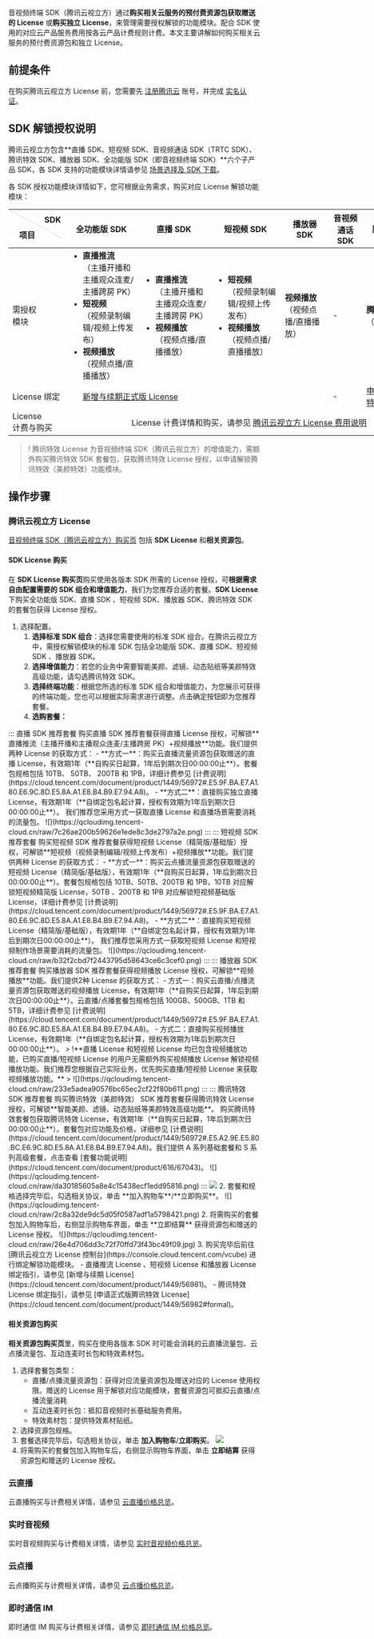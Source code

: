 音视频终端 SDK（腾讯云视立方）通过**购买相关云服务的预付费资源包获取赠送的 License** 或**购买独立 License**，来管理需要授权解锁的功能模块。配合 SDK 使用的对应云产品服务费用按各云产品计费规则计费。本文主要讲解如何购买相关云服务的预付费资源包和独立 License。

## 前提条件

在购买腾讯云视立方 License 前，您需要先 [注册腾讯云](https://cloud.tencent.com/document/product/378/17985) 账号，并完成 [实名认证](https://cloud.tencent.com/document/product/378/3629)。

[](id:key)

## SDK 解锁授权说明
腾讯云视立方包含**直播 SDK、短视频 SDK、音视频通话 SDK（TRTC SDK）、腾讯特效 SDK、播放器 SDK、全功能版 SDK（即音视频终端 SDK）**六个子产品 SDK，各 SDK 支持的功能模块详情请参见 [场景选择及 SDK 下载](https://cloud.tencent.com/document/product/1449/58912)。

各 SDK 授权功能模块详情如下，您可根据业务需求，购买对应 License 解锁功能模块：

<table style="width:850px;">
<style>.markdown-text-box table td, .markdown-text-box table th {text-align: center;}
.tablestyle{position:absolute;width:1px;height:121.5px;top:0;left:0;background-color: #d9d9d9;transform:rotate(-62deg);transform-origin:top;}
.th1{position:absolute;right:8px;top:10px;}
.th2{position:absolute;right:60px;top:30px)
</style>
<tr>
<th style ="position:relative;width:200px" >
  <div class="tablestyle"></div>
  <div class="th1">SDK</div>
  <div class="th2">项目</div></th>
<th width=300px>全功能版 SDK</th>
<th width=300px>直播 SDK</th>
<th width=300px>短视频 SDK</th>
<th width=200px>播放器 SDK</th>
<th width=100px>音视频通话 SDK</th>
<th width=300px>腾讯特效 SDK</th>
</tr>
</thead>
<tbody>
<tr>
<td>需授权<br>模块</td>
<td style="text-align:left"><ul style="margin:0">
<li><b>直播推流</b><br>（主播开播和主播观众连麦/主播跨房 PK）</li>
<li><b>短视频</b><br>（视频录制编辑/视频上传发布）</li>
<li><b>视频播放</b><br>（视频点播/直播播放）</li></ul></td>
<td style="text-align:left"><ul style="margin:0">
<li><b>直播推流</b><br>（主播开播和主播观众连麦/主播跨房 PK）</li>
<li><b>视频播放</b><br>（视频点播/直播播放）</li></ul></td>
<td style="text-align:left"><ul style="margin:0">
<li><b>短视频</b><br>（视频录制编辑/视频上传发布）</li>
<li><b>视频播放</b><br>（视频点播/直播播放）</li></ul></td>
<td><b>视频播放</b><br>（视频点播/直播播放）</td>
<td>-</td>
<td><b>腾讯特效</b><br>（美颜特效）</td>
</tr>
<tr>
<td>License 绑定</td>
<td colspan=4><ul style="margin:0"><a href="https://cloud.tencent.com/document/product/1449/56981#.E6.AD.A3.E5.BC.8F.E7.89.88-license">新增与续期正式版 License</a>
</ul></td>
<td>-</td>
<td><a href="https://cloud.tencent.com/document/product/1449/56982#.E6.AD.A3.E5.BC.8F.E7.89.88-license">申请正式版腾讯特效 License</a></td>
</tr>
<tr>
<td>License<br>计费与购买</td>
<td colspan=6 style="text-align:center">License 计费详情和购买，请参见 <a href="https://cloud.tencent.com/document/product/1449/56973#License">腾讯云视立方 License 费用说明</a></td>
</tr>
</tbody></table>


>! 腾讯特效 License 为音视频终端 SDK（腾讯云视立方）的增值能力，需额外购买腾讯特效 SDK 套餐包，获取腾讯特效 License 授权，以申请解锁腾讯特效（美颜特效）功能模块。

## 操作步骤
### 腾讯云视立方 License
[音视频终端 SDK（腾讯云视立方）购买页](https://buy.cloud.tencent.com/vcube) 包括 **SDK License** 和**相关资源包**。

#### SDK License 购买

在 **SDK License 购买页**购买使用各版本 SDK 所需的 License 授权，可**根据需求自由配置需要的 SDK 组合和增值能力**，我们为您推荐合适的套餐。**SDK License** 下购买全功能版 SDK、直播 SDK 、短视频 SDK、播放器 SDK、腾讯特效 SDK 的套餐包获得 License 授权。

1. 选择配置。
	1. **选择标准 SDK 组合**：选择您需要使用的标准 SDK 组合。在腾讯云视立方中，需授权解锁模块的标准 SDK 包括全功能版 SDK、直播 SDK、短视频 SDK 、播放器 SDK。
	2. **选择增值能力**：若您的业务中需要智能美颜、滤镜、动态贴纸等美颜特效高级功能，请勾选腾讯特效 SDK。
	3. **选择终端功能**：根据您所选的标准 SDK 组合和增值能力，为您展示可获得的终端功能，您也可以根据实际需求进行调整。点击确定按钮即为您推荐套餐。
	4. **选购套餐：**
<dx-tabs>
::: 直播 SDK 推荐套餐
购买直播 SDK 推荐套餐获得直播 License 授权，可解锁**直播推流（主播开播和主播观众连麦/主播跨房 PK）+视频播放**功能。我们提供两种 License 的获取方式：
- **方式一**：购买云直播流量资源包获取赠送的直播 License，有效期1年（**自购买日起算，1年后到期次日00:00:00止**）。套餐包规格包括 10TB、 50TB、 200TB 和 1PB，详细计费参见 [计费说明](https://cloud.tencent.com/document/product/1449/56972#.E5.9F.BA.E7.A1.80.E6.9C.8D.E5.8A.A1.E8.B4.B9.E7.94.A8)。
- **方式二**：直接购买独立直播 License，有效期1年（**自绑定包名起计算，授权有效期为1年后到期次日00:00:00止**）。
我们推荐您采用方式一获取直播 License 和直播场景需要消耗的流量包。
![](https://qcloudimg.tencent-cloud.cn/raw/7c26ae200b59626e1ede8c3de2797a2e.png)
::: 
::: 短视频 SDK 推荐套餐
购买短视频 SDK 推荐套餐获得短视频 License（精简版/基础版）授权，可解锁**短视频（视频录制编辑/视频上传发布）+视频播放**功能。我们提供两种 License 的获取方式：
- **方式一**：购买云点播流量资源包获取赠送的短视频 License（精简版/基础版），有效期1年（**自购买日起算，1年后到期次日00:00:00止**）。套餐包规格包括 10TB、50TB、200TB 和 1PB，10TB 对应解锁短视频精简版 License，50TB 、200TB 和 1PB 对应解锁短视频基础版 License，详细计费参见 [计费说明](https://cloud.tencent.com/document/product/1449/56972#.E5.9F.BA.E7.A1.80.E6.9C.8D.E5.8A.A1.E8.B4.B9.E7.94.A8)。
- **方式二**：直接购买短视频 License（精简版/基础版），有效期1年（**自绑定包名起计算，授权有效期为1年后到期次日00:00:00止**）。
我们推荐您采用方式一获取短视频 License 和短视频制作场景需要消耗的流量包。
![](https://qcloudimg.tencent-cloud.cn/raw/b32f2cbd7f2443795d58643ce6c3cef0.png)
::: 
::: 播放器 SDK 推荐套餐
购买播放器 SDK 推荐套餐获得视频播放 License 授权，可解锁**视频播放**功能。我们提供2种 License 的获取方式：
- 方式一：购买云直播/点播流量资源包获取赠送的视频播放 License，有效期1年（**自购买日起算，1年后到期次日00:00:00止**）。云直播/点播套餐包规格包括 100GB、500GB、1TB 和 5TB，详细计费参见 [计费说明](https://cloud.tencent.com/document/product/1449/56972#.E5.9F.BA.E7.A1.80.E6.9C.8D.E5.8A.A1.E8.B4.B9.E7.94.A8)。
- 方式二：直接购买视频播放 License，有效期1年（**自绑定包名起计算，授权有效期为1年后到期次日00:00:00止**）。
> !**直播 License 和短视频 License 均已包含视频播放功能，已购买直播/短视频 License 的用户无需额外购买视频播放 License 解锁视频播放功能。我们推荐您根据自己实际业务，优先购买直播/短视频 License 来获取视频播放功能。**
> 
![](https://qcloudimg.tencent-cloud.cn/raw/233e5adea90576bc65ec2cf22f80b611.png)
::: 
::: 腾讯特效 SDK 推荐套餐
购买腾讯特效（美颜特效） SDK 推荐套餐获得腾讯特效 License 授权，可解锁**智能美颜、滤镜、动态贴纸等美颜特效高级功能**。
购买腾讯特效套餐包获取腾讯特效 License，有效期1年（**自购买日起算，1年后到期次日00:00:00止**）。套餐包对应功能及价格，详细参见 [计费说明](https://cloud.tencent.com/document/product/1449/56972#.E5.A2.9E.E5.80.BC.E6.9C.8D.E5.8A.A1.E8.B4.B9.E7.94.A8)。我们提供 A 系列基础套餐和 S 系列高级套餐，点击查看 [套餐功能说明](https://cloud.tencent.com/document/product/616/67043)。
![](https://qcloudimg.tencent-cloud.cn/raw/da30185605a8e4c15438ecf1edd95816.png)
::: 
</dx-tabs>
<img src="https://qcloudimg.tencent-cloud.cn/raw/6037840448c403572d588614c69dd770.png">
2. 套餐和规格选择完毕后，勾选相关协议，单击 **加入购物车**/**立即购买**。
![](https://qcloudimg.tencent-cloud.cn/raw/2c8a32de9dc5d05f0587adf1a5798421.png)
2. 将需购买的套餐包加入购物车后，右侧显示购物车界面，单击 **立即结算** 获得资源包和赠送的 License 授权。
![](https://qcloudimg.tencent-cloud.cn/raw/26e4d706dd3c72f70ffd73f43bc49f09.jpg)
3. 购买完毕后前往 [腾讯云视立方 License 控制台](https://console.cloud.tencent.com/vcube) 进行绑定解锁功能模块。
	- 直播推流 License 、短视频 License 和播放器 License 绑定指引，请参见 [新增与续期 License](https://cloud.tencent.com/document/product/1449/56981)。
	- 腾讯特效 License 绑定指引，请参见 [申请正式版腾讯特效 License](https://cloud.tencent.com/document/product/1449/56982#formal)。



#### 相关资源包购买
**相关资源包购买页**里，购买在使用各版本 SDK 时可能会消耗的云直播流量包、云点播流量包、互动连麦时长包和特效素材包。

1. 选择套餐包类型：
	- 直播/点播流量资源包：获得对应流量资源包及赠送对应的 License 使用权限。赠送的 License 用于解锁对应功能模块，套餐资源包可抵扣云直播/点播流量消耗
	- 互动连麦时长包：抵扣音视频时长基础服务费用。
	- 特效素材包：提供特效素材贴纸。
2. 选择资源包规格。
3. 套餐选择完毕后，勾选相关协议，单击 **加入购物车**/**立即购买**。
![](https://qcloudimg.tencent-cloud.cn/raw/9f8f0850ed7bd7538b0bf821c1c7f8a6.png)
4. 将需购买的套餐包加入购物车后，右侧显示购物车界面，单击 **立即结算** 获得资源包和赠送的 License 授权。



### 云直播

云直播购买与计费相关详情，请参见 [云直播价格总览](https://cloud.tencent.com/document/product/267/52662)。

### 实时音视频
实时音视频购买与计费相关详情，请参见 [实时音视频价格总览](https://cloud.tencent.com/document/product/647/17157)。

### 云点播
云点播购买与计费相关详情，请参见 [云点播价格总览](https://cloud.tencent.com/document/product/266/2838)。

### 即时通信 IM
即时通信 IM 购买与计费相关详情，请参见 [即时通信 IM 价格总览](https://cloud.tencent.com/document/product/269/40267)。
